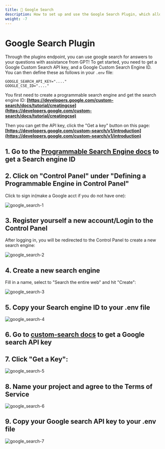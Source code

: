 ```yaml
---
title: 🔎 Google Search
description: How to set up and use the Google Search Plugin, which allows you to query Google with GPT's help.
weight: -7
---
```


# Google Search Plugin
Through the plugins endpoint, you can use google search for answers to your questions with assistance from GPT! To get started, you need to get a Google Custom Search API key, and a Google Custom Search Engine ID. You can then define these as follows in your `.env` file:  
```env  
GOOGLE_SEARCH_API_KEY="...."  
GOOGLE_CSE_ID="...."  
```  
  
You first need to create a programmable search engine and get the search engine ID: **[https://developers.google.com/custom-search/docs/tutorial/creatingcse](https://developers.google.com/custom-search/docs/tutorial/creatingcse)**  
  
Then you can get the API key, click the "Get a key" button on this page: **[https://developers.google.com/custom-search/v1/introduction](https://developers.google.com/custom-search/v1/introduction)**

## 1\. Go to the [Programmable Search Engine docs](https://developers.google.com/custom-search/docs/tutorial/creatingcse) to get a Search engine ID



## 2\. Click on "Control Panel" under "Defining a Programmable Engine in Control Panel"


Click to sign in(make a Google acct if you do not have one):

![google_search-1](https://github.com/danny-avila/LibreChat/assets/32828263/51db1a90-c2dc-493c-b32c-821257c27b4e)


## 3\. Register yourself a new account/Login to the Control Panel


After logging in, you will be redirected to the Control Panel to create a new search engine:

![google_search-2](https://github.com/danny-avila/LibreChat/assets/32828263/152cfe7c-4796-49c6-9160-92cddf38f1c8)


## 4\. Create a new search engine


Fill in a name, select to "Search the entire web" and hit "Create":

![google_search-3](https://github.com/danny-avila/LibreChat/assets/32828263/c63441fc-bdb2-4086-bb7a-fcbe3d67aef9)


## 5\. Copy your Search engine ID to your .env file

![google_search-4](https://github.com/danny-avila/LibreChat/assets/32828263/e03b5c79-87e5-4a68-b83e-61faf4f2f718)


## 6\. Go to [custom-search docs](https://developers.google.com/custom-search/v1/introduction) to get a Google search API key


## 7\. Click "Get a Key":

![google_search-5](https://github.com/danny-avila/LibreChat/assets/32828263/2b93a2f9-5ed2-4794-96a8-a114e346a602)


## 8\. Name your project and agree to the Terms of Service

![google_search-6](https://github.com/danny-avila/LibreChat/assets/32828263/82c9c3ef-7363-40cd-a89e-fc45088e4c86)


## 9\. Copy your Google search API key to your .env file

![google_search-7](https://github.com/danny-avila/LibreChat/assets/32828263/8170206a-4ba6-40e3-b20e-bdbac21d6695)
